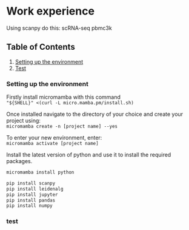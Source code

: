 # Work experience
Using scanpy do this: scRNA-seq pbmc3k

## Table of Contents
1. [Setting up the environment](#setting-up-the-environment)
2. [Test](#test)


### Setting up the environment
Firstly install micromamba with this command  
`"${SHELL}" <(curl -L micro.mamba.pm/install.sh)`

Once installed navigate to the directory of your choice and create your project using:  
`micromamba create -n [project name] --yes`

To enter your new environment, enter:  
`micromamba activate [project name]`

Install the latest version of python and use it to install the required packages.  
```sh
micromamba install python

pip install scanpy
pip install leidenalg
pip install jupyter
pip install pandas
pip install numpy
```

### test
